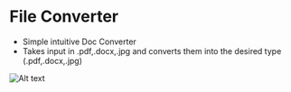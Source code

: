 # File Converter

- Simple intuitive Doc Converter
- Takes input in .pdf,.docx,.jpg and converts them into the desired type (.pdf,.docx,.jpg)

![Alt text](fileconverter/public/homepage.png)
